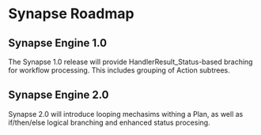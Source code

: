 # Synapse Roadmap

## Synapse Engine 1.0

The Synapse 1.0 release will provide HandlerResult_Status-based braching for workflow processing.  This includes grouping of Action subtrees.

## Synapse Engine 2.0

Synapse 2.0 will introduce looping mechasims withing a Plan, as well as if/then/else logical branching and enhanced status procesing.
